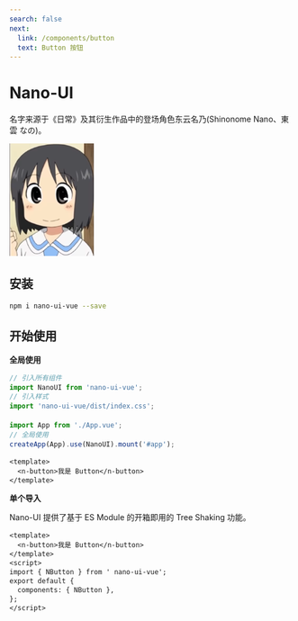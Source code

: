 ```yaml
---
search: false
next:
  link: /components/button
  text: Button 按钮
---
```


# Nano-UI

名字来源于《日常》及其衍生作品中的登场角色东云名乃(Shinonome Nano、東雲 なの)。

<img src="./.vitepress/public/nano.png" style="height:200px;">

## 安装

```bash
npm i nano-ui-vue --save
```

## 开始使用

**全局使用**

```js
// 引入所有组件
import NanoUI from 'nano-ui-vue';
// 引入样式
import 'nano-ui-vue/dist/index.css';

import App from './App.vue';
// 全局使用
createApp(App).use(NanoUI).mount('#app');
```

```vue
<template>
  <n-button>我是 Button</n-button>
</template>
```

**单个导入**

Nano-UI 提供了基于 ES Module 的开箱即用的 Tree Shaking 功能。

```vue
<template>
  <n-button>我是 Button</n-button>
</template>
<script>
import { NButton } from ' nano-ui-vue';
export default {
  components: { NButton },
};
</script>
```
